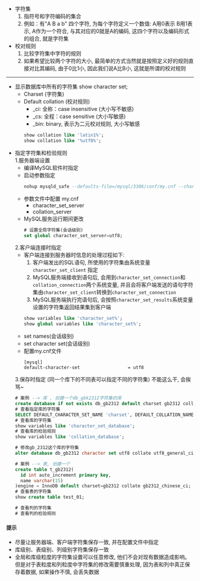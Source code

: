 - 字符集
  1. 指符号和字符编码的集合
  2. 例如：有"A B a b" 四个字符, 为每个字符定义一个数值: A用0表示 B用1表示, A作为一个符合, 与其对应的0就是A的编码, 这四个字符以及编码形式的组合, 就是字符集
- 校对规则
  1. 比较字符集中字符的规则
  2. 如果希望比较两个字符的大小, 最简单的方式当然就是按照定义好的规则直接对比其编码, 由于0比1小, 因此我们说A比B小, 这就是所谓的校对规则
---
- 显示数据库中所有的字符集 show character set;
  - Charset (字符集)
  - Default collation (校对规则)
    - _ci: 全称：case insensitive (大小写不敏感)
    - _cs: 全程：case sensitive  (大小写敏感)
    - _bin: binary, 表示为二元校对规则, 大小写敏感
    ``` sql
    show collation like 'latin1%';
    show collation like '%utf8%';
    ```
- 指定字符集和检验规则  
  1.服务器端设置
    - 编译MySQL软件时指定
    - 启动参数指定
      ``` sql
      nohup mysqld_safe --defaults-file=/mysql/3306/conf/my.cnf --character-set-server=utf8mb4 --collation-server=utf8mb4_general_ci &
      ```
    - 参数文件中配置 my.cnf
      - character_set_server
      - collation_server
    - MySQL服务运行期间更改
      ``` sql
      # 设置全局字符集(会话级别)
      set global character_set_server=utf8;
      ```
  2.客户端连接时指定
    - 客户端连接到服务器时信息的处理过程如下:
      1. 客户端发出的SQL语句, 所使用的字符集由系统变量 `character_set_client` 指定
      2. MySQL服务端接收到语句后, 会用到`character_set_connection`和`collation_connection`两个系统变量, 并且会将客户端发送的语句字符集由`character_set_client`转换到`character_set_connection`
      3. MySQL服务端执行完语句后, 会按照`character_set_results`系统变量设置的字符集返回结果集到客户端
      ``` sql
      show variables like 'character_set%';
      show global variables like 'character_set%';
      ```
    - set names(会话级别)  
    - set character set(会话级别)
    - 配置my.cnf文件
      ``` shell
      [mysql]
      default-character-set                  = utf8
      ```
  3.保存时指定  (同一个库下的不同表可以指定不同的字符集)  不能这么干, 会挨骂~
    ``` sql
    # 案例 --> 库 , 创建一个db_gbk2312字符集的库
    create database if not exists db_gb2312 default charset gb2312 collate  gb2312_chinese_ci;   
    # 查看指定库的字符集
    SELECT DEFAULT_CHARACTER_SET_NAME 'charset', DEFAULT_COLLATION_NAME 'collation' FROM information_schema.SCHEMATA WHERE SCHEMA_NAME = 'db_gb2312';
    # 查看库的字符集
    show variables like 'character_set_database';
    # 查看库的检验规则
    show variables like 'collation_database';
    
    # 修改gb_2312这个库的字符集
    alter database db_gb2312 character set utf8 collate utf8_general_ci;
    
    # 案例 --> 表, 创建一个
    create table t_gb2312(
      id int auto_increment primary key, 
      name varchar(15)
    )engine = InnoDB default charset=gb2312 collate gb2312_chinese_ci;
    # 查看表的字符集
    show create table test_01;
    
    # 查看列的字符集
    # 查看列的检验规则
    ```
#### 提示
- 尽量让服务器端、客户端字符集保存一致, 并在配置文件中指定
- 库级别、表级别、列级别字符集保存一致
- 全局和库级粒度的字符集设置可以任意修改, 他们不会对现有数据造成影响。但是对于表粒度和列粒度中字符集的修改需要慎重处理, 因为表和列中真正保存着数据, 如果操作不慎, 会丢失数据




